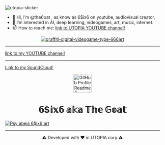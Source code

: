 <img src="https://i.ibb.co/cQ7Rn2c/utopia-sticker.png" alt="utopia-sticker" border="0">

- 👋 Hi, I’m @the6oat , as know as 6$ix6 on youtube, audiovisual creator.
- 👀 I’m interested in AI, deep learning, videogames, art, music, internet.
- 📫 How to reach me: [link to UTOPIA YOUTUBE channel!](https://www.youtube.com/channel/UCuu4F8ciHltIPsShWrMvyEA)

<p align="center">
<a href="https://ibb.co/dPw7RGF"><img src="https://i.ibb.co/0CRQxhT/graffiti-digital-videogame-type-666art.jpg" alt="graffiti-digital-videogame-type-666art" border="0"></a>


<hr>


[link to my YOUTUBE channel!](https://www.youtube.com/c/MAIKELPFSTHEONEPERREOMEN)


<hr>

[Link to my SoundCloud!](https://soundcloud.com/6six6-thegoat)





<p align="center">
  <a href="https://the6oat.github.io/">
    <img alt="GitHub Profile Readme Generator" src="https://user-images.githubusercontent.com/84877781/120053824-a8eb0280-c02c-11eb-9f5d-41ba26cb0b2b.png" width="60" />
  </a>
</p>
<h1 align="center">
  𝟞$𝕚𝕩𝟞 𝕒𝕜𝕒 𝕋𝕙𝕖 𝔾𝕠𝕒𝕥
</h1>

<a href="https://ibb.co/g3xm2GC"><img src="https://i.ibb.co/VtsJ1d8/Psy-abeja-6-ix6-art.png" alt="Psy abeja 6$ix6 art" border="0"></a>

<hr>
<p align="center">
⚠ Developed with ❤️ in UTOPIA corp ⚠
</p>






